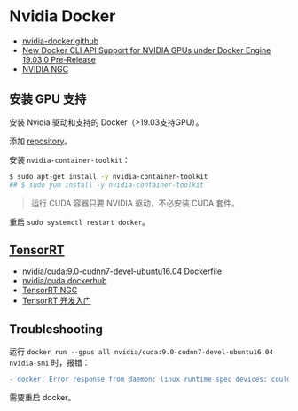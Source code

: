 # Nvidia Docker

- [nvidia-docker github](https://github.com/NVIDIA/nvidia-docker)  
- [New Docker CLI API Support for NVIDIA GPUs under Docker Engine 19.03.0 Pre-Release](http://collabnix.com/introducing-new-docker-cli-api-support-for-nvidia-gpus-under-docker-engine-19-03-0-beta-release/)  
- [NVIDIA NGC](https://ngc.nvidia.com)  

## 安装 GPU 支持
安装 Nvidia 驱动和支持的 Docker（>19.03支持GPU）。  

添加 [repository](https://nvidia.github.io/nvidia-docker/)。  

安装 `nvidia-container-toolkit`：  
```sh
$ sudo apt-get install -y nvidia-container-toolkit
## $ sudo yum install -y nvidia-container-toolkit
```

>运行 CUDA 容器只要 NVIDIA 驱动，不必安装 CUDA 套件。  

重启 `sudo systemctl restart docker`。  

## [TensorRT](https://github.com/nvidia/TensorRT)
- [nvidia/cuda:9.0-cudnn7-devel-ubuntu16.04 Dockerfile](https://gitlab.com/nvidia/container-images/cuda/blob/master/dist/ubuntu16.04/9.0/devel/cudnn7/Dockerfile)  
- [nvidia/cuda dockerhub](https://hub.docker.com/r/nvidia/cuda)  
- [TensorRT NGC](https://ngc.nvidia.com/catalog/containers/nvidia:tensorrt)  
- [TensorRT 开发入门](https://www.weaf.top/posts/e0818c8b/)  

##  Troubleshooting
运行 `docker run --gpus all nvidia/cuda:9.0-cudnn7-devel-ubuntu16.04 nvidia-smi` 时，报错：  
```diff
- docker: Error response from daemon: linux runtime spec devices: could not select device driver "" with capabilities: [[gpu]].
```
需要重启 docker。  


